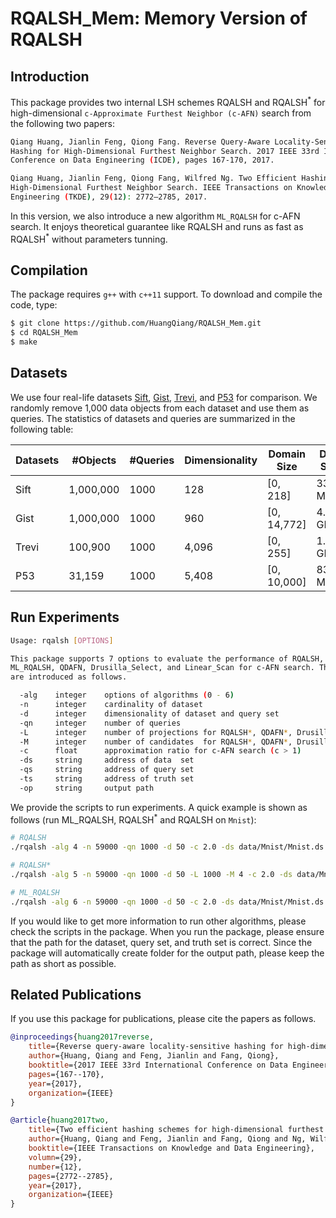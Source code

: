 # RQALSH_Mem: Memory Version of RQALSH

## Introduction

This package provides two internal LSH schemes RQALSH and RQALSH<sup>*</sup> for high-dimensional ```c-Approximate Furthest Neighbor (c-AFN)``` search from the following two papers:

```bash
Qiang Huang, Jianlin Feng, Qiong Fang. Reverse Query-Aware Locality-Sensitive
Hashing for High-Dimensional Furthest Neighbor Search. 2017 IEEE 33rd International 
Conference on Data Engineering (ICDE), pages 167-170, 2017.

Qiang Huang, Jianlin Feng, Qiong Fang, Wilfred Ng. Two Efficient Hashing Schemes for 
High-Dimensional Furthest Neighbor Search. IEEE Transactions on Knowledge and Data 
Engineering (TKDE), 29(12): 2772–2785, 2017.
```

In this version, we also introduce a new algorithm ```ML_RQALSH``` for c-AFN search. It enjoys theoretical guarantee like RQALSH and runs as fast as RQALSH<sup>*</sup> without parameters tunning.

## Compilation

The package requires ```g++``` with ```c++11``` support. To download and compile the code, type:

```bash
$ git clone https://github.com/HuangQiang/RQALSH_Mem.git
$ cd RQALSH_Mem
$ make
```

## Datasets

We use four real-life datasets [Sift](https://drive.google.com/open?id=1tgcUU9X61TehVa_Klj5skVdYRoYZ7CgX), [Gist](https://drive.google.com/open?id=1fvUTGUbYgg8oaGNbZbAMLnfmxoU8UDhh), [Trevi](https://drive.google.com/open?id=1XSiiQ6D1zoxGXULl3sHxsjPO8JCM-md1), and [P53](https://drive.google.com/open?id=1hjGvcq29WsgHpGoz0vCdCYAUR453aY29) for comparison. We randomly remove 1,000 data objects from each dataset and use them as queries. The statistics of datasets and queries are summarized in the following table:

| Datasets | #Objects  | #Queries | Dimensionality | Domain Size | Data Size |
| -------- | --------- | -------- | -------------- | ----------- | --------- |
| Sift     | 1,000,000 | 1000     | 128            | [0, 218]    | 337.8 MB  |
| Gist     | 1,000,000 | 1000     | 960            | [0, 14,772] | 4.0 GB    |
| Trevi    | 100,900   | 1000     | 4,096          | [0, 255]    | 1.5 GB    |
| P53      | 31,159    | 1000     | 5,408          | [0, 10,000] | 833.7 MB  |

## Run Experiments

```bash
Usage: rqalsh [OPTIONS]

This package supports 7 options to evaluate the performance of RQALSH, RQALSH*,
ML_RQALSH, QDAFN, Drusilla_Select, and Linear_Scan for c-AFN search. The parameters
are introduced as follows.

  -alg    integer    options of algorithms (0 - 6)
  -n      integer    cardinality of dataset
  -d      integer    dimensionality of dataset and query set
  -qn     integer    number of queries
  -L      integer    number of projections for RQALSH*, QDAFN*, Drusilla_Select
  -M      integer    number of candidates  for RQALSH*, QDAFN*, Drusilla_Select
  -c      float      approximation ratio for c-AFN search (c > 1)
  -ds     string     address of data  set
  -qs     string     address of query set
  -ts     string     address of truth set
  -op     string     output path
```

We provide the scripts to run experiments. A quick example is shown as follows (run ML_RQALSH, RQALSH<sup>*</sup> and RQALSH on ```Mnist```):

```bash
# RQALSH
./rqalsh -alg 4 -n 59000 -qn 1000 -d 50 -c 2.0 -ds data/Mnist/Mnist.ds -qs data/Mnist/Mnist.q -ts data/Mnist/Mnist.fn2.0 -op results2.0/Mnist/

# RQALSH*
./rqalsh -alg 5 -n 59000 -qn 1000 -d 50 -L 1000 -M 4 -c 2.0 -ds data/Mnist/Mnist.ds -qs data/Mnist/Mnist.q -ts data/Mnist/Mnist.fn2.0 -op results2.0/Mnist/

# ML_RQALSH
./rqalsh -alg 6 -n 59000 -qn 1000 -d 50 -c 2.0 -ds data/Mnist/Mnist.ds -qs data/Mnist/Mnist.q -ts data/Mnist/Mnist.fn2.0 -op results2.0/Mnist/
```

If you would like to get more information to run other algorithms, please check the scripts in the package. When you run the package, please ensure that the path for the dataset, query set, and truth set is correct. Since the package will automatically create folder for the output path, please keep the path as short as possible.

## Related Publications

If you use this package for publications, please cite the papers as follows.

```bib
@inproceedings{huang2017reverse,
    title={Reverse query-aware locality-sensitive hashing for high-dimensional furthest neighbor search}
    author={Huang, Qiang and Feng, Jianlin and Fang, Qiong},
    booktitle={2017 IEEE 33rd International Conference on Data Engineering (ICDE)},
    pages={167--170},
    year={2017},
    organization={IEEE}
}

@article{huang2017two,
    title={Two efficient hashing schemes for high-dimensional furthest neighbor search}
    author={Huang, Qiang and Feng, Jianlin and Fang, Qiong and Ng, Wilfred},
    booktitle={IEEE Transactions on Knowledge and Data Engineering},
    volumn={29},
    number={12},
    pages={2772--2785},
    year={2017},
    organization={IEEE}
}
```
